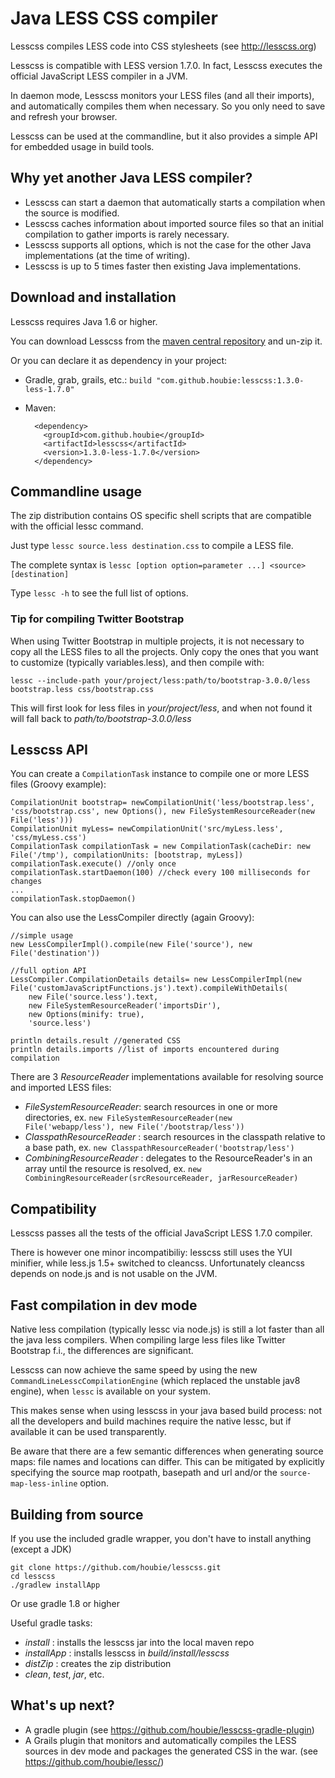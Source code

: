 Java LESS CSS compiler
======================

Lesscss compiles LESS code into CSS stylesheets (see <http://lesscss.org>)

Lesscss is compatible with LESS version 1.7.0. In fact, Lesscss executes the official JavaScript LESS compiler in a JVM.

In daemon mode, Lesscss monitors your LESS files (and all their imports), and automatically compiles them when necessary.
So you only need to save and refresh your browser.

Lesscss can be used at the commandline, but it also provides a simple API for embedded usage in build tools.


## Why yet another Java LESS compiler?

* Lesscss can start a daemon that automatically starts a compilation when the source is modified.
* Lesscss caches information about imported source files so that an initial compilation to gather imports is rarely necessary.
* Lesscss supports all options, which is not the case for the other Java implementations (at the time of writing).
* Lesscss is up to 5 times faster then existing Java implementations.


## Download and installation

Lesscss requires Java 1.6 or higher.

You can download Lesscss from the [maven central repository](http://central.maven.org/maven2/com/github/houbie/lesscss/1.3.0-less-1.7.0/lesscss-1.3.0-less-1.7.0.zip)
and un-zip it.

Or you can declare it as dependency in your project:

* Gradle, grab, grails, etc.: `build "com.github.houbie:lesscss:1.3.0-less-1.7.0"`
* Maven:

        <dependency>
          <groupId>com.github.houbie</groupId>
          <artifactId>lesscss</artifactId>
          <version>1.3.0-less-1.7.0</version>
        </dependency>

## Commandline usage

The zip distribution contains OS specific shell scripts that are compatible with the official lessc command.

Just type `lessc source.less destination.css` to compile a LESS file.

The complete syntax is `lessc [option option=parameter ...] <source> [destination]`

Type `lessc -h` to see the full list of options.

### Tip for compiling Twitter Bootstrap

When using Twitter Bootstrap in multiple projects, it is not necessary to copy all the LESS files to all the projects.
Only copy the ones that you want to customize (typically variables.less), and then compile with:

    lessc --include-path your/project/less:path/to/bootstrap-3.0.0/less bootstrap.less css/bootstrap.css

This will first look for less files in _your/project/less_, and when not found it will fall back to _path/to/bootstrap-3.0.0/less_

## Lesscss API

You can create a `CompilationTask` instance to compile one or more LESS files (Groovy example):

    CompilationUnit bootstrap= newCompilationUnit('less/bootstrap.less', 'css/bootstrap.css', new Options(), new FileSystemResourceReader(new File('less')))
    CompilationUnit myLess= newCompilationUnit('src/myLess.less', 'css/myLess.css')
    CompilationTask compilationTask = new CompilationTask(cacheDir: new File('/tmp'), compilationUnits: [bootstrap, myLess])
    compilationTask.execute() //only once
    compilationTask.startDaemon(100) //check every 100 milliseconds for changes
    ...
    compilationTask.stopDaemon()

You can also use the LessCompiler directly (again Groovy):

    //simple usage
    new LessCompilerImpl().compile(new File('source'), new File('destination'))

    //full option API
    LessCompiler.CompilationDetails details= new LessCompilerImpl(new File('customJavaScriptFunctions.js').text).compileWithDetails(
        new File('source.less').text,
        new FileSystemResourceReader('importsDir'),
        new Options(minify: true),
        'source.less')

    println details.result //generated CSS
    println details.imports //list of imports encountered during compilation

There are 3 _ResourceReader_ implementations available for resolving source and imported LESS files:

* _FileSystemResourceReader_: search resources in one or more directories, ex. `new FileSystemResourceReader(new File('webapp/less'), new File('/bootstrap/less'))`
* _ClasspathResourceReader_ : search resources in the classpath relative to a base path, ex. `new ClasspathResourceReader('bootstrap/less')`
* _CombiningResourceReader_ : delegates to the ResourceReader's in an array until the resource is resolved, ex. `new CombiningResourceReader(srcResourceReader, jarResourceReader)`

## Compatibility

Lesscss passes all the tests of the official JavaScript LESS 1.7.0 compiler.

There is however one minor incompatibiliy: lesscss still uses the YUI minifier, while less.js 1.5+ switched to cleancss.
Unfortunately cleancss depends on node.js and is not usable on the JVM.

## Fast compilation in dev mode

Native less compilation (typically lessc via node.js) is still a lot faster than all the java less compilers.
When compiling large less files like Twitter Bootstrap f.i., the differences are significant.

Lesscss can now achieve the same speed by using the new `CommandLineLesscCompilationEngine` (which replaced the unstable jav8 engine),
when `lessc` is available on your system.

This makes sense when using lesscss in your java based build process: not all the developers and build machines require the native lessc,
but if available it can be used transparently.

Be aware that there are a few semantic differences when generating source maps: file names and locations can differ.
This can be mitigated by explicitly specifying the source map rootpath, basepath and url and/or the `source-map-less-inline` option.

## Building from source
If you use the included gradle wrapper, you don't have to install anything (except a JDK)

    git clone https://github.com/houbie/lesscss.git
    cd lesscss
    ./gradlew installApp

Or use gradle 1.8 or higher

Useful gradle tasks:

* _install_ : installs the lesscss jar into the local maven repo
* _installApp_ : installs lesscss in _build/install/lesscss_
* _distZip_ : creates the zip distribution
* _clean_, _test_, _jar_, etc.

## What's up next?

* A gradle plugin (see https://github.com/houbie/lesscss-gradle-plugin)
* A Grails plugin that monitors and automatically compiles the LESS sources in dev mode and packages the generated CSS in the war.
  (see https://github.com/houbie/lessc/)
